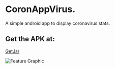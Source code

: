 # CoronAppVirus.

A simple android app to display coronavirus stats.

## Get the APK at:
[GetJar](https://www.getjar.com/categories/news-and-weather-apps/world-news/CoronAppVirus-Coronavirus-COVID-19-info-976384)

![Feature Graphic](/../master/Covid.Droid/Publish/FeatureGraphic.jpg?raw=true)
